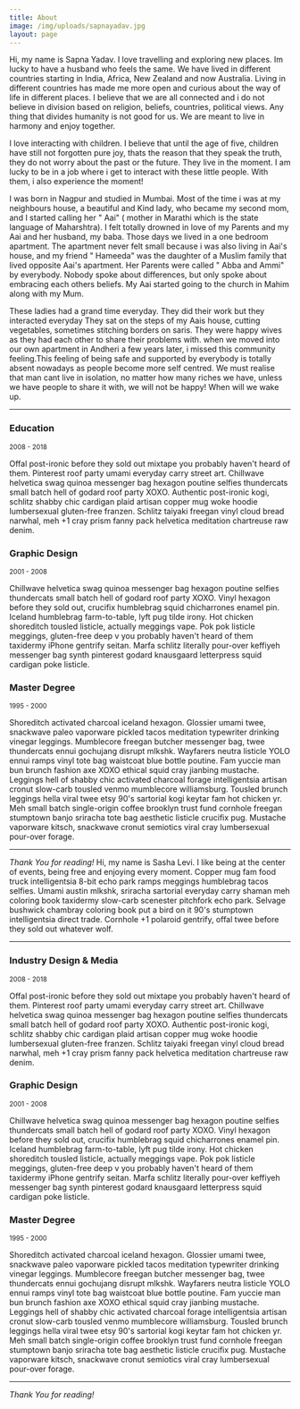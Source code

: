 ```yaml
---
title: About
image: /img/uploads/sapnayadav.jpg
layout: page
---
```

Hi, my name is Sapna Yadav. I love travelling and exploring new places. Im lucky to have a husband who feels the same. We have lived in different countries starting in India, Africa, New Zealand and now Australia. Living in different countries has made me more open and curious about the way of life in different places. I believe that we are all connected and i do not believe in division based on religion, beliefs, countries, political views. Any thing that divides humanity is not good for us. We are meant to live in harmony and enjoy  together. 

I love interacting with children. I believe that until the age of five, children have still not forgotten pure joy, thats the reason that they speak the truth, they do not worry about the past or the future. They live in the moment. I am lucky to be in a job where i get to interact with these little people. With them, i also experience the moment!

I was born in Nagpur and studied in Mumbai. Most of the time i was at my neighbours house, a beautiful and Kind lady, who became my second mom, and I started calling her " Aai" ( mother in Marathi which is the state language of Maharshtra). I felt totally drowned in love of my Parents and my Aai and her husband, my baba. Those days we lived in a one bedroom apartment. The apartment never felt small because i was also living in Aai's house, and my friend " Hameeda" was the daughter of a Muslim family that lived opposite Aai's apartment. Her Parents were called " Abba and Ammi" by everybody. Nobody spoke about differences, but only spoke about embracing each others beliefs. My Aai started going to the church in Mahim along with my Mum. 

These ladies had a grand time everyday. They did their work but they interacted everyday They sat on the steps of my Aais house, cutting vegetables, sometimes stitching borders on saris. They were happy wives as they had each other to share their problems with. when we moved into our own apartment in Andheri a few years later, i missed this community feeling.This feeling of being safe and supported by everybody is totally absent nowadays as people become more self centred. We must realise that man cant live in isolation, no matter how many riches we have, unless we have people to share it with, we will not be happy! When will we wake up.





- - -

### Education

<small>2008 - 2018</small>

Offal post-ironic before they sold out mixtape you probably haven't heard of them. Pinterest roof party umami everyday carry street art. Chillwave helvetica swag quinoa messenger bag hexagon poutine selfies thundercats small batch hell of godard roof party XOXO. Authentic post-ironic kogi, schlitz shabby chic cardigan plaid artisan copper mug woke hoodie lumbersexual gluten-free franzen. Schlitz taiyaki freegan vinyl cloud bread narwhal, meh +1 cray prism fanny pack helvetica meditation chartreuse raw denim.

### Graphic Design

<small>2001 - 2008</small>

Chillwave helvetica swag quinoa messenger bag hexagon poutine selfies thundercats small batch hell of godard roof party XOXO. Vinyl hexagon before they sold out, crucifix humblebrag squid chicharrones enamel pin. Iceland humblebrag farm-to-table, lyft pug tilde irony. Hot chicken shoreditch tousled listicle, actually meggings vape. Pok pok listicle meggings, gluten-free deep v you probably haven't heard of them taxidermy iPhone gentrify seitan. Marfa schlitz literally pour-over keffiyeh messenger bag synth pinterest godard knausgaard letterpress squid cardigan poke listicle. 

### Master Degree

<small>1995 - 2000</small>

Shoreditch activated charcoal iceland hexagon. Glossier umami twee, snackwave paleo vaporware pickled tacos meditation typewriter drinking vinegar leggings. Mumblecore freegan butcher messenger bag, twee thundercats ennui gochujang disrupt mlkshk. Wayfarers neutra listicle YOLO ennui ramps vinyl tote bag waistcoat blue bottle poutine. Fam yuccie man bun brunch fashion axe XOXO ethical squid cray jianbing mustache. Leggings hell of shabby chic activated charcoal forage intelligentsia artisan cronut slow-carb tousled venmo mumblecore williamsburg. Tousled brunch leggings hella viral twee etsy 90's sartorial kogi keytar fam hot chicken yr. Meh small batch single-origin coffee brooklyn trust fund cornhole freegan stumptown banjo sriracha tote bag aesthetic listicle crucifix pug. Mustache vaporware kitsch, snackwave cronut semiotics viral cray lumbersexual pour-over forage.

- - -

*Thank You for reading!* Hi, my name is Sasha Levi. I like being at the center of events, being free and enjoying every moment. Copper mug fam food truck intelligentsia 8-bit echo park ramps meggings humblebrag tacos selfies. Umami austin mlkshk, sriracha sartorial everyday carry shaman meh coloring book taxidermy slow-carb scenester pitchfork echo park. Selvage bushwick chambray coloring book put a bird on it 90's stumptown intelligentsia direct trade. Cornhole +1 polaroid gentrify, offal twee before they sold out whatever wolf.

- - -

### Industry Design & Media

<small>2008 - 2018</small>

Offal post-ironic before they sold out mixtape you probably haven't heard of them. Pinterest roof party umami everyday carry street art. Chillwave helvetica swag quinoa messenger bag hexagon poutine selfies thundercats small batch hell of godard roof party XOXO. Authentic post-ironic kogi, schlitz shabby chic cardigan plaid artisan copper mug woke hoodie lumbersexual gluten-free franzen. Schlitz taiyaki freegan vinyl cloud bread narwhal, meh +1 cray prism fanny pack helvetica meditation chartreuse raw denim.

### Graphic Design

<small>2001 - 2008</small>

Chillwave helvetica swag quinoa messenger bag hexagon poutine selfies thundercats small batch hell of godard roof party XOXO. Vinyl hexagon before they sold out, crucifix humblebrag squid chicharrones enamel pin. Iceland humblebrag farm-to-table, lyft pug tilde irony. Hot chicken shoreditch tousled listicle, actually meggings vape. Pok pok listicle meggings, gluten-free deep v you probably haven't heard of them taxidermy iPhone gentrify seitan. Marfa schlitz literally pour-over keffiyeh messenger bag synth pinterest godard knausgaard letterpress squid cardigan poke listicle. 

### Master Degree

<small>1995 - 2000</small>

Shoreditch activated charcoal iceland hexagon. Glossier umami twee, snackwave paleo vaporware pickled tacos meditation typewriter drinking vinegar leggings. Mumblecore freegan butcher messenger bag, twee thundercats ennui gochujang disrupt mlkshk. Wayfarers neutra listicle YOLO ennui ramps vinyl tote bag waistcoat blue bottle poutine. Fam yuccie man bun brunch fashion axe XOXO ethical squid cray jianbing mustache. Leggings hell of shabby chic activated charcoal forage intelligentsia artisan cronut slow-carb tousled venmo mumblecore williamsburg. Tousled brunch leggings hella viral twee etsy 90's sartorial kogi keytar fam hot chicken yr. Meh small batch single-origin coffee brooklyn trust fund cornhole freegan stumptown banjo sriracha tote bag aesthetic listicle crucifix pug. Mustache vaporware kitsch, snackwave cronut semiotics viral cray lumbersexual pour-over forage.

- - -

*Thank You for reading!*
